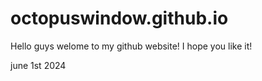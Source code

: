 # octopuswindow.github.io

Hello guys welome to my github website!
I hope you like it!

june 1st 2024

